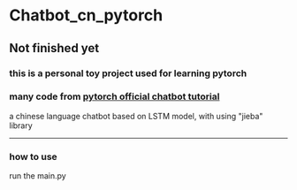 # Chatbot_cn_pytorch

## Not finished yet

### this is a personal toy project used for learning pytorch

### many code from [pytorch official chatbot tutorial](https://pytorch.org/tutorials/beginner/chatbot_tutorial.html)

a chinese language chatbot  based on LSTM model, with using "jieba" library


---

### how to use

run the main.py